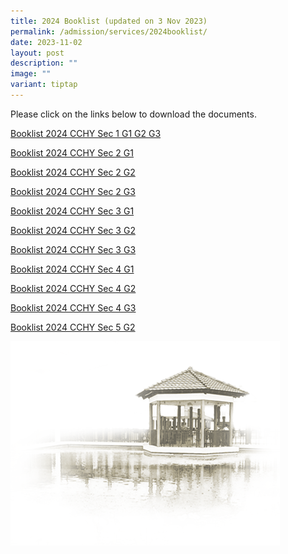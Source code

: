 ```yaml
---
title: 2024 Booklist (updated on 3 Nov 2023)
permalink: /admission/services/2024booklist/
date: 2023-11-02
layout: post
description: ""
image: ""
variant: tiptap
---
```

Please click on the links below to download the documents.

[Booklist 2024 CCHY Sec 1 G1 G2 G3](/files/Admission/Services/Booklist/booklist%202024_cchy_s1%20g1%20g2%20g3.pdf)

[Booklist 2024 CCHY Sec 2 G1](/files/Admission/Services/Booklist/booklist%202024_cchy_s2%20g1.pdf)

[Booklist 2024 CCHY Sec 2 G2](/files/Admission/Services/Booklist/booklist%202024_cchy_s2%20g2.pdf)

[Booklist 2024 CCHY Sec 2 G3](/files/Admission/Services/Booklist/booklist%202024_cchy_s2%20g3.pdf)

[Booklist 2024 CCHY Sec 3 G1](/files/Admission/Services/Booklist/booklist%202024_cchy_s3%20g1.pdf)

[Booklist 2024 CCHY Sec 3 G2](/files/Admission/Services/Booklist/booklist%202024_cchy_s3%20g2.pdf)

[Booklist 2024 CCHY Sec 3 G3](/files/Admission/Services/Booklist/booklist%202024_cchy_s3%20g3.pdf)

[Booklist 2024 CCHY Sec 4 G1](/files/Admission/Services/Booklist/booklist%202024_cchy_s4%20g1.pdf)

[Booklist 2024 CCHY Sec 4 G2](/files/Admission/Services/Booklist/booklist%202024_cchy_s4%20g2.pdf)

[Booklist 2024 CCHY Sec 4 G3](/files/Admission/Services/Booklist/booklist%202024_cchy_s4%20g3.pdf)

[Booklist 2024 CCHY Sec 5 G2](/files/Admission/Services/Booklist/booklist%202024_cchy_s5%20g2.pdf)


![](https://raw.githubusercontent.com/isomerpages/moe-chungchenghighyis/staging/images/pavilion.png)